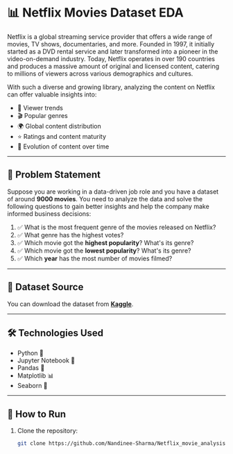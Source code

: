 # 📊 Netflix Movies Dataset EDA

Netflix is a global streaming service provider that offers a wide range of movies, TV shows, documentaries, and more. Founded in 1997, it initially started as a DVD rental service and later transformed into a pioneer in the video-on-demand industry. Today, Netflix operates in over 190 countries and produces a massive amount of original and licensed content, catering to millions of viewers across various demographics and cultures.

With such a diverse and growing library, analyzing the content on Netflix can offer valuable insights into:

- 🎯 Viewer trends  
- 🎬 Popular genres  
- 🌍 Global content distribution  
- ⭐ Ratings and content maturity  
- 📅 Evolution of content over time  

---

## 🧠 Problem Statement

Suppose you are working in a data-driven job role and you have a dataset of around **9000 movies**. You need to analyze the data and solve the following questions to gain better insights and help the company make informed business decisions:

1. ✅ What is the most frequent genre of the movies released on Netflix?
2. ✅ What genre has the highest votes?
3. ✅ Which movie got the **highest popularity**? What's its genre?
4. ✅ Which movie got the **lowest popularity**? What's its genre?
5. ✅ Which **year** has the most number of movies filmed?

---

## 📁 Dataset Source

You can download the dataset from **[Kaggle]([https://www.kaggle.com/datasets/shivamb/netflix-shows](https://www.kaggle.com/code/sohilaredaeldally/9000-movies-dataset))**.

---

## 🛠️ Technologies Used

- Python 🐍  
- Jupyter Notebook 📓  
- Pandas 🧮  
- Matplotlib 📊  
- Seaborn 🎨  

---

## 🚀 How to Run

1. Clone the repository:
   ```bash
   git clone https://github.com/Nandinee-Sharma/Netflix_movie_analysis.git
